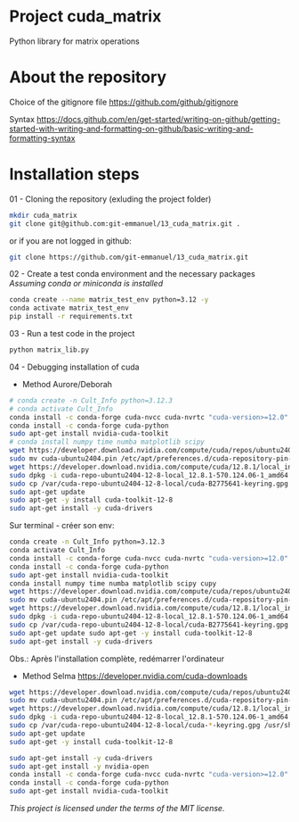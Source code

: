 # Project cuda_matrix
Python library for matrix operations

# About the repository
Choice of the gitignore file
https://github.com/github/gitignore

Syntax 
https://docs.github.com/en/get-started/writing-on-github/getting-started-with-writing-and-formatting-on-github/basic-writing-and-formatting-syntax


# Installation steps

01 - Cloning the repository (exluding the project folder)
```bash
mkdir cuda_matrix
git clone git@github.com:git-emmanuel/13_cuda_matrix.git .

```
or if you are not logged in github:
```bash
git clone https://github.com/git-emmanuel/13_cuda_matrix.git 
```

02 - Create a test conda environment and the necessary packages
*Assuming conda or miniconda is installed*
```bash
conda create --name matrix_test_env python=3.12 -y
conda activate matrix_test_env
pip install -r requirements.txt
```


03 - Run a test code in the project

```bash
python matrix_lib.py
```


04 - Debugging installation of cuda

* Method Aurore/Deborah
```bash
# conda create -n Cult_Info python=3.12.3
# conda activate Cult_Info
conda install -c conda-forge cuda-nvcc cuda-nvrtc "cuda-version>=12.0"
conda install -c conda-forge cuda-python
sudo apt-get install nvidia-cuda-toolkit
# conda install numpy time numba matplotlib scipy
wget https://developer.download.nvidia.com/compute/cuda/repos/ubuntu2404/x86_64/cuda-ubuntu2404.pin
sudo mv cuda-ubuntu2404.pin /etc/apt/preferences.d/cuda-repository-pin-600
wget https://developer.download.nvidia.com/compute/cuda/12.8.1/local_installers/cuda-repo-ubuntu2404-12-8-local_12.8.1-570.124.06-1_amd64.deb
sudo dpkg -i cuda-repo-ubuntu2404-12-8-local_12.8.1-570.124.06-1_amd64.deb
sudo cp /var/cuda-repo-ubuntu2404-12-8-local/cuda-B2775641-keyring.gpg /usr/share/keyrings/
sudo apt-get update
sudo apt-get -y install cuda-toolkit-12-8
sudo apt-get install -y cuda-drivers
```

Sur terminal - créer son env:
```bash
conda create -n Cult_Info python=3.12.3
conda activate Cult_Info
conda install -c conda-forge cuda-nvcc cuda-nvrtc "cuda-version>=12.0"
conda install -c conda-forge cuda-python
sudo apt-get install nvidia-cuda-toolkit
conda install numpy time numba matplotlib scipy cupy
wget https://developer.download.nvidia.com/compute/cuda/repos/ubuntu2404/x86_64/cuda-ubuntu2404.pin
sudo mv cuda-ubuntu2404.pin /etc/apt/preferences.d/cuda-repository-pin-600
wget https://developer.download.nvidia.com/compute/cuda/12.8.1/local_installers/cuda-repo-ubuntu2404-12-8-local_12.8.1-570.124.06-1_amd64.deb
sudo dpkg -i cuda-repo-ubuntu2404-12-8-local_12.8.1-570.124.06-1_amd64.deb
sudo cp /var/cuda-repo-ubuntu2404-12-8-local/cuda-B2775641-keyring.gpg /usr/share/keyrings/
sudo apt-get update sudo apt-get -y install cuda-toolkit-12-8
sudo apt-get install -y cuda-drivers
```
Obs.: Après l'installation complète, redémarrer l'ordinateur



* Method Selma
https://developer.nvidia.com/cuda-downloads
```bash
wget https://developer.download.nvidia.com/compute/cuda/repos/ubuntu2404/x86_64/cuda-ubuntu2404.pin
sudo mv cuda-ubuntu2404.pin /etc/apt/preferences.d/cuda-repository-pin-600
wget https://developer.download.nvidia.com/compute/cuda/12.8.1/local_installers/cuda-repo-ubuntu2404-12-8-local_12.8.1-570.124.06-1_amd64.deb
sudo dpkg -i cuda-repo-ubuntu2404-12-8-local_12.8.1-570.124.06-1_amd64.deb
sudo cp /var/cuda-repo-ubuntu2404-12-8-local/cuda-*-keyring.gpg /usr/share/keyrings/
sudo apt-get update
sudo apt-get -y install cuda-toolkit-12-8

sudo apt-get install -y cuda-drivers
sudo apt-get install -y nvidia-open
conda install -c conda-forge cuda-nvcc cuda-nvrtc "cuda-version>=12.0"
conda install -c conda-forge cuda-python
sudo apt-get install nvidia-cuda-toolkit
```

*This project is licensed under the terms of the MIT license.*

